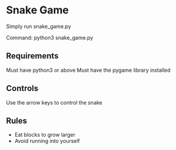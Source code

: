 # Snake Game

Simply run snake_game.py

Command: python3 snake_game.py

## Requirements

Must have python3 or above
Must have the pygame library installed

## Controls

Use the arrow keys to control the snake

## Rules

- Eat blocks to grow larger
- Avoid running into yourself
